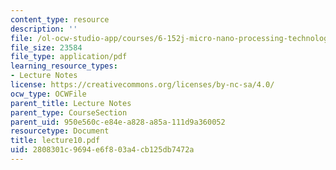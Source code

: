 ```yaml
---
content_type: resource
description: ''
file: /ol-ocw-studio-app/courses/6-152j-micro-nano-processing-technology-fall-2005/2808301c9694e6f803a4cb125db7472a_lecture10.pdf
file_size: 23584
file_type: application/pdf
learning_resource_types:
- Lecture Notes
license: https://creativecommons.org/licenses/by-nc-sa/4.0/
ocw_type: OCWFile
parent_title: Lecture Notes
parent_type: CourseSection
parent_uid: 950e560c-e84e-a828-a85a-111d9a360052
resourcetype: Document
title: lecture10.pdf
uid: 2808301c-9694-e6f8-03a4-cb125db7472a
---
```


